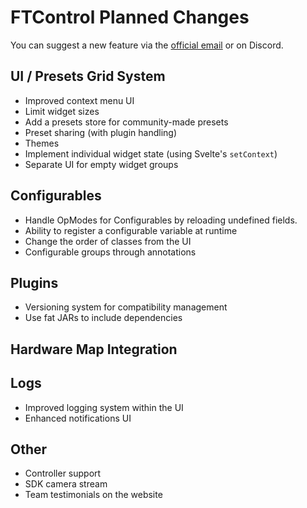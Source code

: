 # FTControl Planned Changes

You can suggest a new feature via the [official email](mailto:ftcontrol@bylazar.com) or on Discord.

## UI / Presets Grid System

* Improved context menu UI
* Limit widget sizes
* Add a presets store for community-made presets
* Preset sharing (with plugin handling)
* Themes
* Implement individual widget state (using Svelte's `setContext`)
* Separate UI for empty widget groups

## Configurables

* Handle OpModes for Configurables by reloading undefined fields.
* Ability to register a configurable variable at runtime
* Change the order of classes from the UI
* Configurable groups through annotations

## Plugins

* Versioning system for compatibility management
* Use fat JARs to include dependencies

## Hardware Map Integration

## Logs

* Improved logging system within the UI
* Enhanced notifications UI

## Other

* Controller support
* SDK camera stream
* Team testimonials on the website